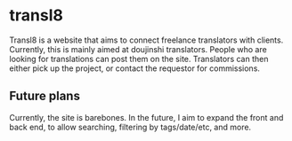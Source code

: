 # transl8

Transl8 is a website that aims to connect freelance translators with clients. Currently, this is mainly aimed at doujinshi translators.
People who are looking for translations can post them on the site. Translators can then either pick up the project, or contact the requestor for commissions.

## Future plans

Currently, the site is barebones. In the future, I aim to expand the front and back end, to allow searching, filtering by tags/date/etc, and more.